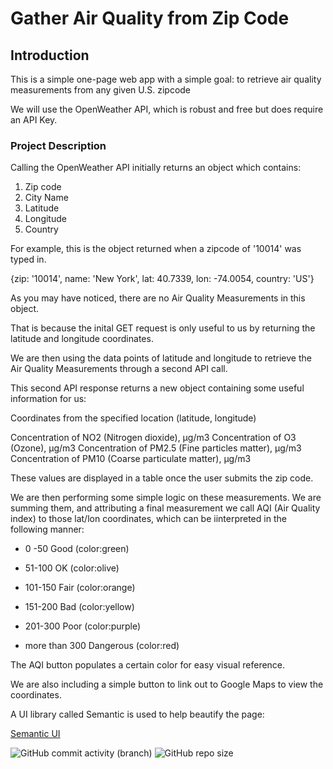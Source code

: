 # Gather Air Quality from Zip Code

## Introduction

This is a simple one-page web app with a simple goal: to retrieve air quality measurements from any given U.S. zipcode

We will use the OpenWeather API, which is robust and free but does require an API Key.

### Project Description

Calling the OpenWeather API initially returns an object which contains:

1. Zip code
2. City Name
3. Latitude
4. Longitude
5. Country

For example, this is the object returned when a zipcode of '10014' was typed in.

{zip: '10014', name: 'New York', lat: 40.7339, lon: -74.0054, country: 'US'}

As you may have noticed, there are no Air Quality Measurements in this object.

That is because the inital GET request is only useful to us by returning the latitude and longitude coordinates.

We are then using the data points of latitude and longitude to retrieve the Air Quality Measurements through a second API call.

This second API response returns a new object containing some useful information for us:

Coordinates from the specified location (latitude, longitude)

Сoncentration of NO2 (Nitrogen dioxide), μg/m3
Сoncentration of O3 (Ozone), μg/m3
Сoncentration of PM2.5 (Fine particles matter), μg/m3
Сoncentration of PM10 (Coarse particulate matter), μg/m3

These values are displayed in a table once the user submits the zip code.

We are then performing some simple logic on these measurements. We are summing them, and attributing a final measurement we call AQI (Air Quality index) to those lat/lon coordinates, which can be iinterpreted in the following manner:

- 0 -50 Good (color:green)

- 51-100 OK (color:olive)

- 101-150 Fair (color:orange)

- 151-200 Bad (color:yellow)

- 201-300 Poor (color:purple)

- more than 300 Dangerous (color:red)

The AQI button populates a certain color for easy visual reference.

We are also including a simple button to link out to Google Maps to view the coordinates.

A UI library called Semantic is used to help beautify the page:

[Semantic UI](https://semantic-ui.com/)

![GitHub commit activity (branch)](https://img.shields.io/github/commit-activity/w/foghill/PhaseOneFlatironProject)
![GitHub repo size](https://img.shields.io/github/repo-size/foghill/PhaseOneFlatironProject)

